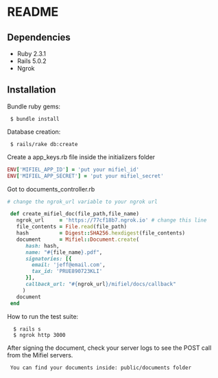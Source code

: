 # README

## Dependencies
  * Ruby 2.3.1
  * Rails 5.0.2
  * Ngrok

## Installation

Bundle ruby gems:
```
 $ bundle install
```  
Database creation:
```
 $ rails/rake db:create
```
Create a app_keys.rb file inside the initializers folder
``` ruby
ENV['MIFIEL_APP_ID'] = 'put your mifiel_id'
ENV['MIFIEL_APP_SECRET'] = 'put your mifiel_secret'
```
Got to documents_controller.rb
```ruby
# change the ngrok_url variable to your ngrok url 

 def create_mifiel_doc(file_path,file_name)
   ngrok_url     = 'https://77cf18b7.ngrok.io' # change this line
   file_contents = File.read(file_path)
   hash          = Digest::SHA256.hexdigest(file_contents)
   document      = Mifiel::Document.create(
      hash: hash,
      name: "#{file_name}.pdf",
      signatories: [{
        email: 'jeff@email.com',
        tax_id: 'PRUE890723KLI'
      }],
      callback_url: "#{ngrok_url}/mifiel/docs/callback"
     )
   document
 end
```
How to run the test suite:
```
  $ rails s  
  $ ngrok http 3000
```  
After signing the document, check your server logs to see the POST call from the Mifiel servers.
```
 You can find your documents inside: public/documents folder
```

